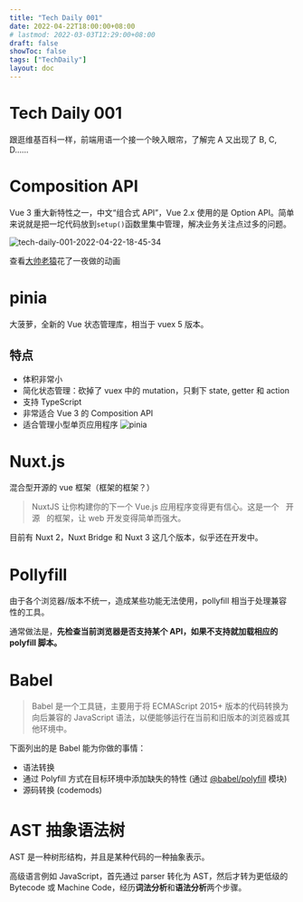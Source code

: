 ```yaml
---
title: "Tech Daily 001"
date: 2022-04-22T18:00:00+08:00
# lastmod: 2022-03-03T12:29:00+08:00
draft: false
showToc: false
tags: ["TechDaily"]
layout: doc
---
```

# Tech Daily 001
跟逛维基百科一样，前端用语一个接一个映入眼帘，了解完 A 又出现了 B, C, D……

# Composition API

Vue 3 重大新特性之一，中文“组合式 API”，Vue 2.x 使用的是 Option API。简单来说就是把一坨代码放到`setup()`函数里集中管理，解决业务关注点过多的问题。

![tech-daily-001-2022-04-22-18-45-34](https://blogpic-1308403500.file.myqcloud.com//posts-coverstech-daily-001-2022-04-22-18-45-34.png)

查看[大帅老猿](https://juejin.cn/post/6890545920883032071)花了一夜做的动画

# pinia

大菠萝，全新的 Vue 状态管理库，相当于 vuex 5 版本。

## 特点

- 体积非常小
- 简化状态管理：砍掉了 vuex 中的 mutation，只剩下 state, getter 和 action
- 支持 TypeScript
- 非常适合 Vue 3 的 Composition API
- 适合管理小型单页应用程序
  ![pinia](https://camo.qiitausercontent.com/1646f0baaa071a4e8c77e2ed4e17a759acde98ec/68747470733a2f2f71696974612d696d6167652d73746f72652e73332e61702d6e6f727468656173742d312e616d617a6f6e6177732e636f6d2f302f3530373337312f65633062383636312d393233372d623266302d623435322d3530666265353937323863662e706e67#center)

# Nuxt.js

混合型开源的 vue 框架（框架的框架？）

> NuxtJS 让你构建你的下一个 Vue.js 应用程序变得更有信心。这是一个   开源   的框架，让 web 开发变得简单而强大。

目前有 Nuxt 2，Nuxt Bridge 和 Nuxt 3 这几个版本，似乎还在开发中。

# Pollyfill

由于各个浏览器/版本不统一，造成某些功能无法使用，pollyfill 相当于处理兼容性的工具。

通常做法是，**先检查当前浏览器是否支持某个 API，如果不支持就加载相应的 polyfill 脚本。**

# Babel

> Babel 是一个工具链，主要用于将 ECMAScript 2015+ 版本的代码转换为向后兼容的 JavaScript 语法，以便能够运行在当前和旧版本的浏览器或其他环境中。

下面列出的是 Babel 能为你做的事情：

- 语法转换
- 通过 Polyfill 方式在目标环境中添加缺失的特性 (通过 [@babel/polyfill](https://link.juejin.cn/?target=https%3A%2F%2Fwww.babeljs.cn%2Fdocs%2Fbabel-polyfill) 模块)
- 源码转换 (codemods)

# AST 抽象语法树

AST 是一种树形结构，并且是某种代码的一种抽象表示。

高级语言例如 JavaScript，首先通过 parser 转化为 AST，然后才转为更低级的 Bytecode 或 Machine Code，经历**词法分析**和**语法分析**两个步骤。
